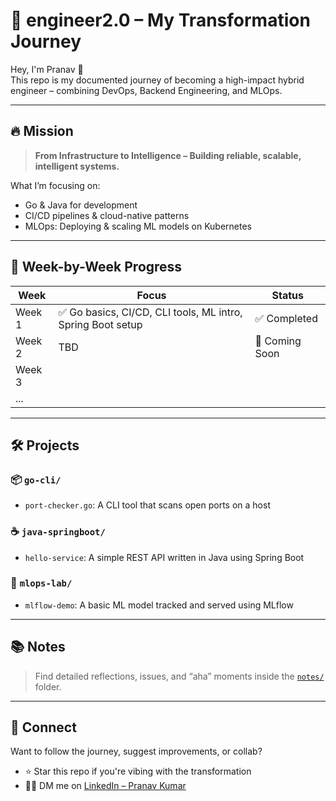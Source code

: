 # 🚀 engineer2.0 – My Transformation Journey

Hey, I'm Pranav 👋  
This repo is my documented journey of becoming a high-impact hybrid engineer – combining DevOps, Backend Engineering, and MLOps.

---

## 🔥 Mission

> **From Infrastructure to Intelligence – Building reliable, scalable, intelligent systems.**

What I’m focusing on:
- Go & Java for development
- CI/CD pipelines & cloud-native patterns
- MLOps: Deploying & scaling ML models on Kubernetes

---

## 📅 Week-by-Week Progress

| Week | Focus | Status |
|------|-------|--------|
| Week 1 | ✅ Go basics, CI/CD, CLI tools, ML intro, Spring Boot setup | ✅ Completed |
| Week 2 | TBD | 🚧 Coming Soon |
| Week 3 |  |  |
| ...    |  |  |

---

## 🛠️ Projects

### 📦 `go-cli/`
- `port-checker.go`: A CLI tool that scans open ports on a host

### ☕ `java-springboot/`
- `hello-service`: A simple REST API written in Java using Spring Boot

### 🤖 `mlops-lab/`
- `mlflow-demo`: A basic ML model tracked and served using MLflow

---

## 📚 Notes

> Find detailed reflections, issues, and “aha” moments inside the [`notes/`](./notes/) folder.

---

## 🔗 Connect

Want to follow the journey, suggest improvements, or collab?

- ⭐ Star this repo if you're vibing with the transformation
- 🧑‍💻 DM me on [LinkedIn – Pranav Kumar](https://www.linkedin.com/in/pranav-kumar05/)
